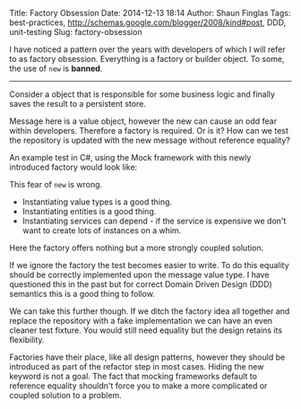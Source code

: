 Title: Factory Obsession
Date: 2014-12-13 18:14
Author: Shaun Finglas
Tags: best-practices, http://schemas.google.com/blogger/2008/kind#post, DDD, unit-testing
Slug: factory-obsession

I have noticed a pattern over the years with developers of which I will
refer to as factory obsession. Everything is a factory or builder
object. To some, the use of `new` is **banned**.

------------------------------------------------------------------------

Consider a object that is responsible for some business logic and
finally saves the result to a persistent store.

<script src="https://gist.github.com/Finglas/8f4f9dba2320e3d5ad57.js"></script>
Message here is a value object, however the new can cause an odd fear
within developers. Therefore a factory is required. Or is it? How can we
test the repository is updated with the new message without reference
equality?

<script src="https://gist.github.com/Finglas/4b43d5af771b9d13701c.js"></script>
An example test in C\#, using the Mock framework with this newly
introduced factory would look like:

<script src="https://gist.github.com/Finglas/44cc9e70e2f9f5b47528.js"></script>
This fear of `new` is wrong.

-   Instantiating value types is a good thing.
-   Instantiating entities is a good thing.
-   Instantiating services can depend - if the service is expensive we
    don't want to create lots of instances on a whim.

Here the factory offers nothing but a more strongly coupled solution.

If we ignore the factory the test becomes easier to write. To do this
equality should be correctly implemented upon the message value type. I
have questioned this in the past but for correct Domain Driven Design
(DDD) semantics this is a good thing to follow.

<script src="https://gist.github.com/Finglas/91f346d41ba5055891c4.js"></script>
We can take this further though. If we ditch the factory idea all
together and replace the repository with a fake implementation we can
have an even cleaner test fixture. You would still need equality but the
design retains its flexibility.

<script src="https://gist.github.com/Finglas/a8513ecc8a7790d12ee2.js"></script>
Factories have their place, like all design patterns, however they
should be introduced as part of the refactor step in most cases. Hiding
the new keyword is not a goal. The fact that mocking frameworks default
to reference equality shouldn't force you to make a more complicated or
coupled solution to a problem.

</p>

